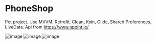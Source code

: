 # PhoneShop
Pet project.
Use MVVM, Retrofit, Clean, Koin, Glide, Shared Preferences, LiveData.
Api from https://www.npoint.io/

![image](https://user-images.githubusercontent.com/113456166/219938152-13c30477-9ffb-485a-8300-4626c758b1d2.png)
![image](https://user-images.githubusercontent.com/113456166/219938180-f643e866-3400-4c64-9b65-37c96c1721d9.png)
![image](https://user-images.githubusercontent.com/113456166/219938282-9ca79e7a-2660-447e-8e2f-c76c84ec63a8.png)

